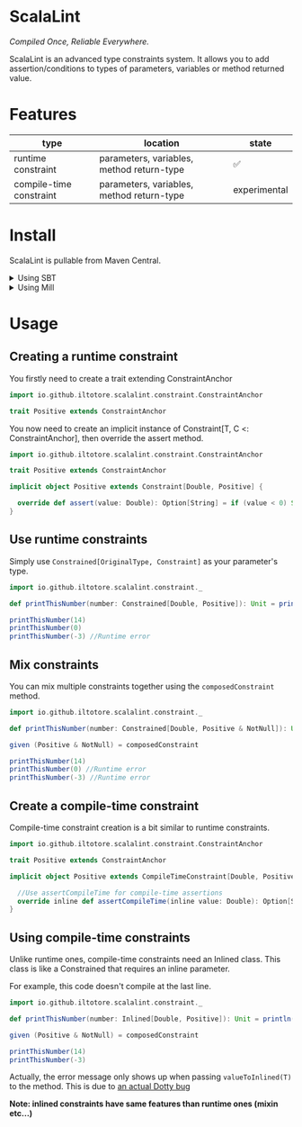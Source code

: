 # ScalaLint
*Compiled Once, Reliable Everywhere.*

ScalaLint is an advanced type constraints system.
It allows you to add assertion/conditions to types of parameters, variables or method returned value.

# Features
| type               | location                                       | state           |
| ------------------ | ---------------------------------------------- | --------------- |
| runtime constraint | parameters, variables, method return-type      | ✅              |
| compile-time constraint | parameters, variables, method return-type | experimental    |

# Install
ScalaLint is pullable from Maven Central.

<details>
<summary>Using SBT</summary>

```scala
libraryDependencies += "io.github.iltotore" %% "scalalint" % "<version>"
```
</details>

<details>
<summary>Using Mill</summary>

```scala
ivy"io.github.iltotore::scalalint:<version>"
```
</details>

# Usage
## Creating a runtime constraint

You firstly need to create a trait extending ConstraintAnchor

```scala
import io.github.iltotore.scalalint.constraint.ConstraintAnchor

trait Positive extends ConstraintAnchor
```

You now need to create an implicit instance of Constraint[T, C <: ConstraintAnchor], then override the assert method.

```scala
import io.github.iltotore.scalalint.constraint.ConstraintAnchor

trait Positive extends ConstraintAnchor

implicit object Positive extends Constraint[Double, Positive] {

  override def assert(value: Double): Option[String] = if (value < 0) Some("$value is not positive") else None
}
```

## Use runtime constraints

Simply use `Constrained[OriginalType, Constraint]` as your parameter's type.

```scala
import io.github.iltotore.scalalint.constraint._

def printThisNumber(number: Constrained[Double, Positive]): Unit = println(number)

printThisNumber(14)
printThisNumber(0)
printThisNumber(-3) //Runtime error
```

## Mix constraints

You can mix multiple constraints together using the `composedConstraint` method.

```scala
import io.github.iltotore.scalalint.constraint._

def printThisNumber(number: Constrained[Double, Positive & NotNull]): Unit = println(number)

given (Positive & NotNull) = composedConstraint

printThisNumber(14)
printThisNumber(0) //Runtime error
printThisNumber(-3) //Runtime error
```

## Create a compile-time constraint

Compile-time constraint creation is a bit similar to runtime constraints.

```scala
import io.github.iltotore.scalalint.constraint.ConstraintAnchor

trait Positive extends ConstraintAnchor

implicit object Positive extends CompileTimeConstraint[Double, Positive] { //We use a CompileTimeConstraint instead of a Constraint

  //Use assertCompileTime for compile-time assertions
  override inline def assertCompileTime(inline value: Double): Option[String] = if (value < 0) Some("$value is not positive") else None 
}
```

## Using compile-time constraints

Unlike runtime ones, compile-time constraints need an Inlined class. This class is like a Constrained that requires an inline parameter.

For example, this code doesn't compile at the last line.

```scala
import io.github.iltotore.scalalint.constraint._

def printThisNumber(number: Inlined[Double, Positive]): Unit = println(number)

given (Positive & NotNull) = composedConstraint

printThisNumber(14)
printThisNumber(-3)
```

Actually, the error message only shows up when passing `valueToInlined(T)` to the method. This is due to [an actual Dotty bug](https://github.com/lampepfl/dotty/issues/11386)

**Note: inlined constraints have same features than runtime ones (mixin etc...)**
